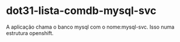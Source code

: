 # dot31-lista-comdb-mysql-svc
A aplicação chama o banco mysql com o nome:mysql-svc. Isso numa estrutura openshift.
